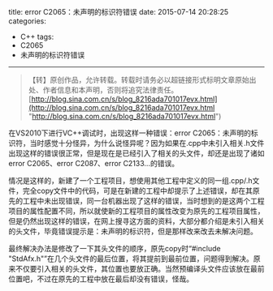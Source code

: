 title: error C2065：未声明的标识符错误
date: 2015-07-14 20:28:25
categories:
- C++
tags:
- C2065
- 未声明的标识符错误
---
>【转】原创作品，允许转载。转载时请务必以超链接形式标明文章原始出处、作者信息和本声明，否则将追究法律责任。
>[http://blog.sina.com.cn/s/blog_8216ada701017evx.html](http://blog.sina.com.cn/s/blog_8216ada701017evx.html "http://blog.sina.com.cn/s/blog_8216ada701017evx.html")

在VS2010下进行VC++调试时，出现这样一种错误：error C2065：未声明的标识符，当时感觉十分怪异，为什么说怪异呢？因为如果在.cpp中未引入相关.h文件出现这样的错误很正常，但是现在是已经引入了相关的头文件，却还是出现了诸如error C2065、error C2087、error C2133...的错误。

情况是这样的，新建了一个工程项目，想使用其他工程中定义的同一组.cpp/.h文件，完全copy文件中的代码，可是在新建的工程中却提示了上述错误，却在其原先的工程中未出现错误，同一台机器出现了这样的错误，当时想到的是这两个工程项目的属性配置不同，所以就使新的工程项目的属性改变为原先的工程项目属性，但是仍然出现这样的错误，在网上搜寻这方面的资料，大部分都介绍是未引入相关的头文件，毕竟错误提示是：未声明的标识符，但是那样改来改去未解决问题。

最终解决办法是修改了一下其头文件的顺序，原先copy时“#include "StdAfx.h"”在几个头文件的最后位置，将其提前到最前位置，问题得到解决。原来不仅要引入相关的头文件，其位置也要放正确。当然预编译头文件应该放在最前位置吧，不过在原先的工程中放在最后却没有错误，怪哉。
